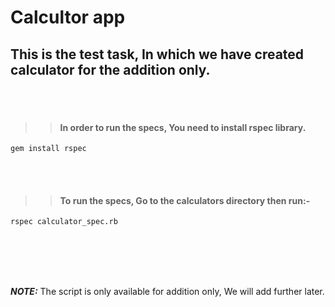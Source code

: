 # Calcultor app
## This is the test task, In which we have created calculator for the addition only.

<br/><br/>
>> #### In order to run the specs, You need to install rspec library.

 ```gem install rspec```


<br/><br/>
>> #### __To run the specs, Go to the calculators directory then run:-__
 
  ```rspec calculator_spec.rb```

<br/><br/><br/><br/>

**_NOTE:_** The script is only available for addition only, We will add further later.
